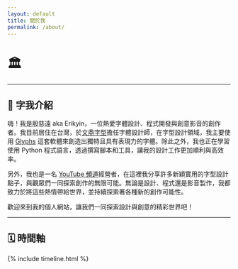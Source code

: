 ```yaml
---
layout: default
title: 關於我
permalink: /about/
---
```


# 🏛️

---

## 👤 字我介紹

嗨！我是殷慈遠 aka Erikyin，一位熱愛字體設計、程式開發與創意影音的創作者。我目前居住在台灣，於[文鼎字型](https://www.arphic.com.tw/)擔任字體設計師，在字型設計領域，我主要使用 [Glyphs](https://glyphsapp.com/) 這套軟體來創造出獨特且具有表現力的字體。除此之外，我也正在學習使用 Python 程式語言，透過撰寫腳本和工具，讓我的設計工作更加順利與高效率。

另外，我也是一名 [YouTube 頻道](https://www.youtube.com/@erikin1205_typogame)經營者，在這裡我分享許多新穎實用的字型設計點子，與觀眾們一同探索創作的無限可能。無論是設計、程式還是影音製作，我都致力於將這些熱情帶給世界，並持續探索著各種新的創作可能性。

歡迎來到我的個人網站，讓我們一同探索設計與創意的精彩世界吧！


---

## 🗓️ 時間軸

<div class="timeline-container">
  {% include timeline.html %}
</div>
